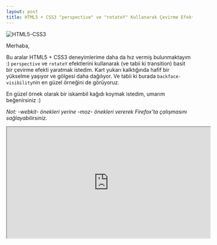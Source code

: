 ```yaml
---
layout: post
title: HTML5 + CSS3 "perspective" ve "rotateY" Kullanarak Çevirme Efekti Yaratmak
---
```


<style>
  iframe {
    width: 550px;
    height: 300px;
  }
</style>

![HTML5-CSS3](http://dvchiddy.com/html5report/images/logo.png)

Merhaba,

Bu aralar HTML5 + CSS3 deneyimlerime daha da hız vermiş bulunmaktayım :) `perspective` ve `rotateY` efektlerini
kullanarak (ve tabii ki transition) basit bir çevirme efekti yaratmak istedim. Kart yukarı kalktığında hafif
bir yükselme yaşıyor ve gölgesi daha dağılıyor. Ve tabii ki burada `backface-visibility`nin en güzel örneğini de görüyoruz.

En güzel örnek olarak bir iskambil kağıdı koymak istedim, umarım beğenirsiniz :)

_Not: -webkit- önekleri yerine -moz- önekleri vererek Firefox’ta çalışmasını sağlayabilirsiniz._

<iframe src="http://jsfiddle.net/fkadev/jSQN3/embedded/result,css,html/"></iframe>
